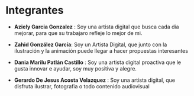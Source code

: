 
# Integrantes

- **Aziely Garcia Gonzalez** : Soy una artista digital que busca cada dia mejorar, para que su trabajaro refleje lo mejor de mi.

- **Zahid González García**: Soy un Artista Digital, que junto con la ilustración y la animación puede llegar a hacer propuestas interesantes

- **Dania Marilu Patlán Castillo** : Soy una artista digital proactiva que le gusta innovar e ayudar, soy muy positiva y alegre.

- **Gerardo De Jesus Acosta Velazquez** : Soy una artista digital, que disfruta ilustrar, fotografia o todo contenido audiovisual